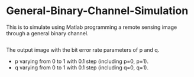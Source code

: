 # General-Binary-Channel-Simulation

This is to simulate using Matlab programming a remote sensing image through a general binary channel.

<img scr="C:\Users\zunic\Desktop\new github\General-Binary-Channel-Simulation\general binary channel pic.JPG">

The output image with the bit error rate parameters of p and q.

* p varying from 0 to 1 with 0.1 step (including p=0, p=1).
* q varying from 0 to 1 with 0.1 step (including q=0, q=1).






